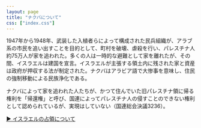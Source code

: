 ```yaml
---
layout: page
title: "ナクバについて"
css: ["index.css"]
---
```

<p>1947年から1948年、武装した入植者らによって構成された民兵組織が、アラブ系の市民を追い出すことを目的として、町村を破壊、虐殺を行い、パレスチナ人約75万人が家を追われた。多くの人は一時的な避難として家を離れたが、その間、イスラエルは建国を宣言。イスラエルが主張する領土内に残された家と資産は政府が押収する法が制定された。ナクバはアラビア語で大惨事を意味し、住民の強制移動による民族浄化である。</p>
<p>ナクバによって家を追われた人たちが、かつて住んでいた旧パレスチナ領に帰る権利を「帰還権」と呼び、国連によってパレスチナ人の侵すことのできない権利として認められているが、実現はしていない（国連総会決議3236）。</p>

<a href="/occupation">▶︎ イスラエルの占領について</a>
